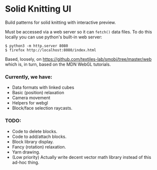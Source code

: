 # Solid Knitting UI
Build patterns for solid knitting with interactive preview.

Must be accessed via a web server so it can `fetch()` data files. To do this locally you can use python's built-in web server:
```
$ python3 -m http.server 8080
$ firefox http://localhost:8080/index.html
```

Based, loosely, on https://github.com/textiles-lab/smobj/tree/master/web which is, in turn, based on the MDN WebGL tutorials.

### Currently, we have:
- Data formats with linked cubes
- Basic (position) relaxation
- Camera movement
- Helpers for webgl
- Block/face selection raycasts.

### TODO:
- Code to delete blocks.
- Code to add/attach blocks.
- Block library display.
- Fancy (rotation) relaxation.
- Yarn drawing.
- (Low priority) Actually write decent vector math library instead of this ad-hoc thing.
